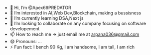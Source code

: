 - 👋 Hi, I’m @Apex69PREDATOR
- 👀 I’m interested in AI,Web Dev,Blockchain, making a bussisness
- 🌱 I’m currently learning DSA,Next js
- 💞️ I’m looking to collaborate on any company focusing on software developement
- 📫 How to reach me -> just email me at arpana036@gmail.com 
- 😄 Pronouns: ...
- ⚡ Fun fact: I bench 90 Kg, I am handsome, I am tall, I am rich 

<!---
Apex69PREDATOR/Apex69PREDATOR is a ✨ special ✨ repository because its `README.md` (this file) appears on your GitHub profile.
You can click the Preview link to take a look at your changes.
--->
